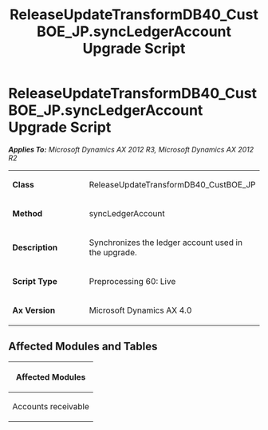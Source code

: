 ﻿---
title: ReleaseUpdateTransformDB40_CustBOE_JP.syncLedgerAccount Upgrade Script
TOCTitle: ReleaseUpdateTransformDB40_CustBOE_JP.syncLedgerAccount Upgrade Script
ms:assetid: d31ade6c-09e3-de32-655b-012b44ff30d0
ms:mtpsurl: https://msdn.microsoft.com/en-us/library/JJ686969(v=AX.60)
ms:contentKeyID: 49711419
ms.date: 05/18/2015
mtps_version: v=AX.60
---

# ReleaseUpdateTransformDB40\_CustBOE\_JP.syncLedgerAccount Upgrade Script 


_**Applies To:** Microsoft Dynamics AX 2012 R3, Microsoft Dynamics AX 2012 R2_

<table>
<colgroup>
<col style="width: 50%" />
<col style="width: 50%" />
</colgroup>
<tbody>
<tr class="odd">
<td><p><strong>Class</strong></p></td>
<td><p>ReleaseUpdateTransformDB40_CustBOE_JP</p></td>
</tr>
<tr class="even">
<td><p><strong>Method</strong></p></td>
<td><p>syncLedgerAccount</p></td>
</tr>
<tr class="odd">
<td><p><strong>Description</strong></p></td>
<td><p>Synchronizes the ledger account used in the upgrade.</p></td>
</tr>
<tr class="even">
<td><p><strong>Script Type</strong></p></td>
<td><p>Preprocessing 60: Live</p></td>
</tr>
<tr class="odd">
<td><p><strong>Ax Version</strong></p></td>
<td><p>Microsoft Dynamics AX 4.0</p></td>
</tr>
</tbody>
</table>


## Affected Modules and Tables

<table>
<colgroup>
<col style="width: 100%" />
</colgroup>
<thead>
<tr class="header">
<th><p>Affected Modules</p></th>
</tr>
</thead>
<tbody>
<tr class="odd">
<td><p>Accounts receivable</p></td>
</tr>
</tbody>
</table>

  


